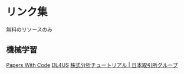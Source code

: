 # リンク集
無料のリソースのみ
## 機械学習
[Papers With Code](https://paperswithcode.com/)
[DL4US](https://weblab.t.u-tokyo.ac.jp/dl4us/)
[株式分析チュートリアル | 日本取引所グループ
](https://japanexchangegroup.github.io/J-Quants-Tutorial/)
